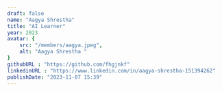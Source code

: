 ```yaml
---
draft: false
name: "Aagya Shrestha"
title: "AI Learner"
year: 2023
avatar: {
    src: "/members/aagya.jpeg",
    alt: "Aagya Shrestha "
}
githubURL : "https://github.com/fhgjnkf"
linkedinURL : "https://www.linkedin.com/in/aagya-shrestha-151394262"
publishDate: "2023-11-07 15:39"
---
```

